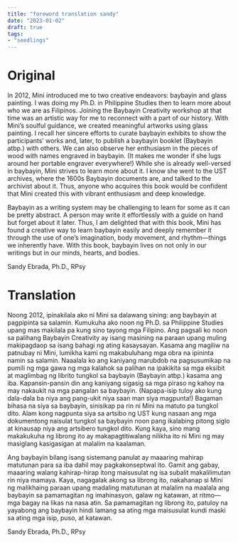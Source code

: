 ```yaml
---
title: "foreword translation sandy"
date: "2023-01-02"
draft: true
tags:
- "seedlings"
---
```

# Original

In 2012, Mini introduced me to two creative endeavors: baybayin and glass painting. I was doing my Ph.D. in Philippine Studies then to learn more about who we are as Filipinos. Joining the Baybayin Creativity workshop at that time was an artistic way for me to reconnect with a part of our history. With Mini’s soulful guidance, we created meaningful artworks using glass painting. I recall her sincere efforts to curate baybayin exhibits to show the participants’ works and, later, to publish a baybayin booklet (Baybayin atbp.) with others. We can also observe her enthusiasm in the pieces of wood with names engraved in baybayin. (It makes me wonder if she lugs around her portable engraver everywhere!) While she is already well-versed in baybayin, Mini strives to learn more about it. I know she went to the UST archives, where the 1600s Baybayin documents are, and talked to the archivist about it. Thus, anyone who acquires this book would be confident that Mini created this with vibrant enthusiasm and deep knowledge.

Baybayin as a writing system may be challenging to learn for some as it can be pretty abstract. A person may write it effortlessly with a guide on hand but forget about it later. Thus, I am delighted that with this book, Mini has found a creative way to learn baybayin easily and deeply remember it through the use of one’s imagination, body movement, and rhythm—things we inherently have. With this book, baybayin lives on not only in our writings but in our minds, hearts, and bodies.

Sandy Ebrada, Ph.D., RPsy

# Translation

Noong 2012, ipinakilala ako ni Mini sa dalawang sining: ang baybayin at pagpipinta sa salamin. Kumukuha ako noon ng Ph.D. sa Philippine Studies upang mas makilala pa kung sino tayong mga Filipino. Ang pagsali ko noon sa palihang Baybayin Creativity ay isang masining na paraan upang muling makipagdaop sa isang bahagi ng ating kasaysayan. Kasama ang magiliw na patnubay ni Mini, lumikha kami ng makabuluhang mga obra na ipininta namin sa salamin. Naaalala ko ang kaniyang marubdob na pagsusumikap na pumili ng mga gawa ng mga kalahok sa palihan na ipakikita sa mga eksibit at maglimbag ng librito tungkol sa baybayin (Baybayin atbp.) kasama ang iba. Kapansin-pansin din ang kaniyang sigasig sa mga piraso ng kahoy na may nakaukit na mga pangalan sa baybayin. (Napapa-isip tuloy ako kung dala-dala ba niya ang pang-ukit niya saan man siya magpunta!) Bagaman bihasa na siya sa baybayin, sinisikap pa rin ni Mini na matuto pa tungkol dito. Alam kong nagpunta siya sa artsibo ng UST kung nasaan ang mga dokumentong naisulat tungkol sa baybayin noon pang ikalabing pitong siglo at kinausap niya ang artsibero tungkol dito. Kung kaya, sino mang makakukuha ng librong ito ay makapagtitiwalang nilikha ito ni Mini ng may masiglang kasigasigan at malalim na kaalaman.

Ang baybayin bilang isang sistemang panulat ay maaaring mahirap matutunan para sa iba dahil may pagkakonseptwal ito. Gamit ang gabay, maaaring walang kahirap-hirap itong maisusulat ng isa subalit makalilimutan rin niya mamaya. Kaya, nagagalak akong sa librong ito, nakahanap si Mini ng malikhaing paraan upang madaling matutunan at malalim na maalala ang baybayin sa pamamagitan ng imahinasyon, galaw ng katawan, at ritmo—mga bagay na likas na nasa atin. Sa pamamagitan ng librong ito, patuloy na yayabong ang baybayin hindi lamang sa ating mga maisusulat kundi maski sa ating mga isip, puso, at katawan.

Sandy Ebrada, Ph.D., RPsy